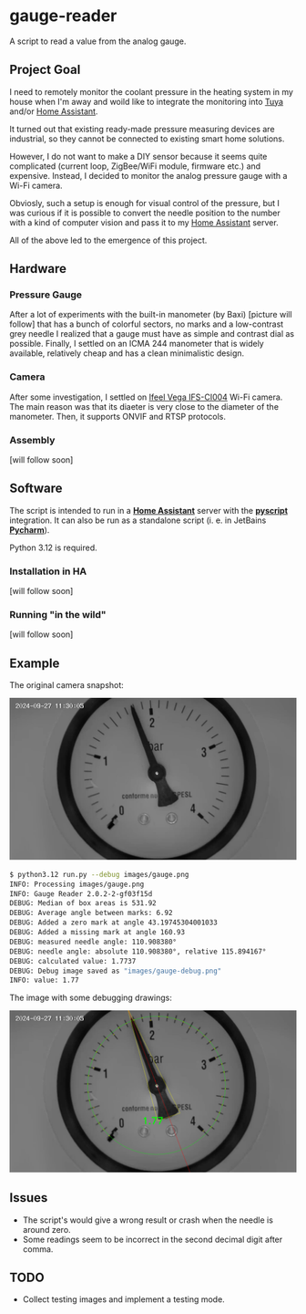 # gauge-reader

A script to read a value from the analog gauge.

## Project Goal

I need to remotely monitor the coolant pressure in the heating system 
in my house when I'm away and woild like to integrate the monitoring 
into [Tuya](https://www.tuya.com/) and/or
[Home Assistant](https://www.home-assistant.io/).

It turned out that existing ready-made pressure measuring devices are
industrial, so they cannot be connected to existing smart home solutions.

However, I do not want to make a DIY sensor because it seems quite
complicated (current loop, ZigBee/WiFi module, firmware etc.) and
expensive. Instead, I decided to monitor the analog pressure gauge with
a Wi-Fi camera.

Obviosly, such a setup is enough for visual control of the pressure,
but I was curious if it is possible to convert the needle position to the
number with a kind of computer vision and pass it to my
[Home Assistant](https://www.home-assistant.io/) server.

All of the above led to the emergence of this project. 

## Hardware

### Pressure Gauge

After a lot of experiments with the built-in manometer (by Baxi) [picture will follow] that has a bunch
of colorful sectors, no marks and a low-contrast grey needle I realized that
a gauge must have as simple and contrast dial as possible. Finally, I settled on
an ICMA 244 manometer that is widely available, relatively cheap and has
a clean minimalistic design. 

### Camera

After some investigation, I settled on
[Ifeel Vega IFS-CI004](https://www.amazon.co.uk/Ifeel-Surveillance-IFS-CI004-Bi-directional-Compatible/dp/B0B9XWWRKW)
Wi-Fi camera. The main reason was that its diaeter is very close to the diameter
of the manometer. Then, it supports ONVIF and RTSP protocols.


### Assembly

[will follow soon]

## Software

The script is intended to run in a [**Home Assistant**](https://www.home-assistant.io/)
server with the [**pyscript**](https://github.com/custom-components/pyscript)
integration. It can also be run as a standalone script (i. e. in
JetBains [**Pycharm**](https://www.jetbrains.com/pycharm/)).

Python 3.12 is required.

### Installation in HA

[will follow soon]

### Running "in the wild"

[will follow soon]


## Example

The original camera snapshot:

![gauge.png](docs/gauge.png)

```sh
$ python3.12 run.py --debug images/gauge.png
INFO: Processing images/gauge.png
INFO: Gauge Reader 2.0.2-2-gf03f15d
DEBUG: Median of box areas is 531.92
DEBUG: Average angle between marks: 6.92
DEBUG: Added a zero mark at angle 43.19745304001033
DEBUG: Added a missing mark at angle 160.93
DEBUG: measured needle angle: 110.908380°
DEBUG: needle angle: absolute 110.908380°, relative 115.894167°
DEBUG: calculated value: 1.7737
DEBUG: Debug image saved as "images/gauge-debug.png"
INFO: value: 1.77
```

The image with some debugging drawings:

![gauge-debug.png](docs/gauge-debug.png)

## Issues

* The script's would give a wrong result or crash when
  the needle is around zero.
* Some readings seem to be incorrect in the second decimal digit after comma.

## TODO

* Collect testing images and implement a testing mode.

